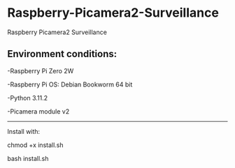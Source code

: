 # Raspberry-Picamera2-Surveillance
Raspberry Picamera2 Surveillance

Environment conditions:
----------------------
-Raspberry Pi Zero 2W

-Raspberry Pi OS: Debian Bookworm 64 bit

-Python 3.11.2

-Picamera module v2


-------------------------
Install with:

chmod +x install.sh

bash install.sh


